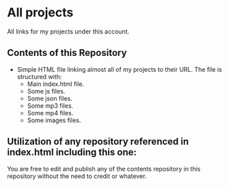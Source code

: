 # All projects
All links for my projects under this account.

## Contents of this Repository

- Simple HTML file linking almost all of my projects to their URL. The file is structured with:
  - Main index.html file.
  - Some js files.
  - Some json files.
  - Some mp3 files.
  - Some mp4 files.
  - Some images files.

## Utilization of any repository referenced in index.html including this one:
You are free to edit and publish any of the contents repository in this repository without the need to credit or whatever.

